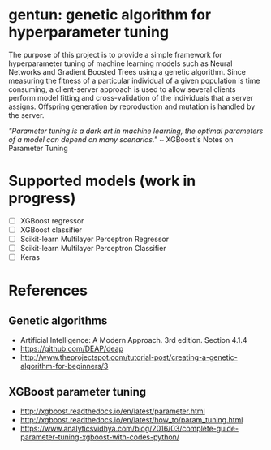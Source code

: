# gentun: genetic algorithm for hyperparameter tuning

The purpose of this project is to provide a simple framework for hyperparameter tuning of machine learning models
such as Neural Networks and Gradient Boosted Trees using a genetic algorithm. Since measuring the fitness of a
particular individual of a given population is time consuming, a client-server approach is used to allow several
clients perform model fitting and cross-validation of the individuals that a server assigns. Offspring generation by
reproduction and mutation is handled by the server.

*"Parameter tuning is a dark art in machine learning, the optimal parameters of a model can depend on many scenarios."*
~ XGBoost's Notes on Parameter Tuning

# Supported models (work in progress)

- [ ] XGBoost regressor
- [ ] XGBoost classifier
- [ ] Scikit-learn Multilayer Perceptron Regressor
- [ ] Scikit-learn Multilayer Perceptron Classifier
- [ ] Keras

# References

## Genetic algorithms

* Artificial Intelligence: A Modern Approach. 3rd edition. Section 4.1.4
* https://github.com/DEAP/deap
* http://www.theprojectspot.com/tutorial-post/creating-a-genetic-algorithm-for-beginners/3

## XGBoost parameter tuning

* http://xgboost.readthedocs.io/en/latest/parameter.html
* http://xgboost.readthedocs.io/en/latest/how_to/param_tuning.html
* https://www.analyticsvidhya.com/blog/2016/03/complete-guide-parameter-tuning-xgboost-with-codes-python/
